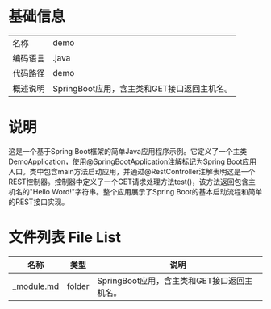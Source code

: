 # 基础信息

|      |      |
|------|------|
| 名称 | demo |
| 编码语言 | .java |
| 代码路径 | demo |
| 概述说明 | SpringBoot应用，含主类和GET接口返回主机名。 |

# 说明

这是一个基于Spring Boot框架的简单Java应用程序示例。它定义了一个主类DemoApplication，使用@SpringBootApplication注解标记为Spring Boot应用入口。类中包含main方法启动应用，并通过@RestController注解表明这是一个REST控制器。控制器中定义了一个GET请求处理方法test()，该方法返回包含主机名的"Hello Word!"字符串。整个应用展示了Spring Boot的基本启动流程和简单的REST接口实现。

# 文件列表 File List

| 名称   | 类型  | 说明 |
|-------|------|-------------|
| [_module.md](src/main/java/com/_module.md) | folder | SpringBoot应用，含主类和GET接口返回主机名。 |


